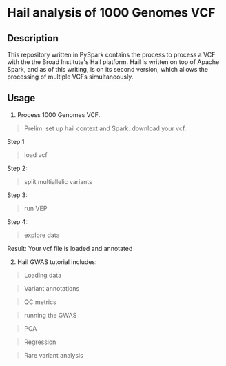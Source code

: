 # Hail analysis of 1000 Genomes VCF

## Description

This repository written in PySpark contains the process to process a VCF with the the Broad Institute's Hail platform. Hail is written on top of Apache Spark, and as of this writing, is on its second version, which allows the processing of multiple VCFs simultaneously.  

## Usage

1. Process 1000 Genomes VCF.

> Prelim: set up hail context and Spark. download your vcf. 

Step 1:
> load vcf

Step 2:
> split multiallelic variants

Step 3: 
> run VEP

Step 4:
> explore data

Result:
Your vcf file is loaded and annotated


2. Hail GWAS tutorial includes:

> Loading data

> Variant annotations

> QC metrics

> running the GWAS

> PCA

> Regression

> Rare variant analysis
